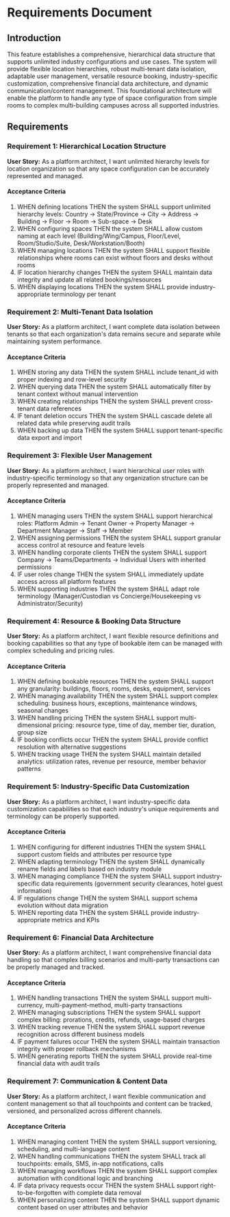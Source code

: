 # Requirements Document

## Introduction

This feature establishes a comprehensive, hierarchical data structure that supports unlimited industry configurations and use cases. The system will provide flexible location hierarchies, robust multi-tenant data isolation, adaptable user management, versatile resource booking, industry-specific customization, comprehensive financial data architecture, and dynamic communication/content management. This foundational architecture will enable the platform to handle any type of space configuration from simple rooms to complex multi-building campuses across all supported industries.

## Requirements

### Requirement 1: Hierarchical Location Structure

**User Story:** As a platform architect, I want unlimited hierarchy levels for location organization so that any space configuration can be accurately represented and managed.

#### Acceptance Criteria

1. WHEN defining locations THEN the system SHALL support unlimited hierarchy levels: Country → State/Province → City → Address → Building → Floor → Room → Sub-space → Desk
2. WHEN configuring spaces THEN the system SHALL allow custom naming at each level (Building/Wing/Campus, Floor/Level, Room/Studio/Suite, Desk/Workstation/Booth)
3. WHEN managing locations THEN the system SHALL support flexible relationships where rooms can exist without floors and desks without rooms
4. IF location hierarchy changes THEN the system SHALL maintain data integrity and update all related bookings/resources
5. WHEN displaying locations THEN the system SHALL provide industry-appropriate terminology per tenant

### Requirement 2: Multi-Tenant Data Isolation

**User Story:** As a platform architect, I want complete data isolation between tenants so that each organization's data remains secure and separate while maintaining system performance.

#### Acceptance Criteria

1. WHEN storing any data THEN the system SHALL include tenant_id with proper indexing and row-level security
2. WHEN querying data THEN the system SHALL automatically filter by tenant context without manual intervention
3. WHEN creating relationships THEN the system SHALL prevent cross-tenant data references
4. IF tenant deletion occurs THEN the system SHALL cascade delete all related data while preserving audit trails
5. WHEN backing up data THEN the system SHALL support tenant-specific data export and import

### Requirement 3: Flexible User Management

**User Story:** As a platform architect, I want hierarchical user roles with industry-specific terminology so that any organization structure can be properly represented and managed.

#### Acceptance Criteria

1. WHEN managing users THEN the system SHALL support hierarchical roles: Platform Admin → Tenant Owner → Property Manager → Department Manager → Staff → Member
2. WHEN assigning permissions THEN the system SHALL support granular access control at resource and feature levels
3. WHEN handling corporate clients THEN the system SHALL support Company → Teams/Departments → Individual Users with inherited permissions
4. IF user roles change THEN the system SHALL immediately update access across all platform features
5. WHEN supporting industries THEN the system SHALL adapt role terminology (Manager/Custodian vs Concierge/Housekeeping vs Administrator/Security)

### Requirement 4: Resource & Booking Data Structure

**User Story:** As a platform architect, I want flexible resource definitions and booking capabilities so that any type of bookable item can be managed with complex scheduling and pricing rules.

#### Acceptance Criteria

1. WHEN defining bookable resources THEN the system SHALL support any granularity: buildings, floors, rooms, desks, equipment, services
2. WHEN managing availability THEN the system SHALL support complex scheduling: business hours, exceptions, maintenance windows, seasonal changes
3. WHEN handling pricing THEN the system SHALL support multi-dimensional pricing: resource type, time of day, member tier, duration, group size
4. IF booking conflicts occur THEN the system SHALL provide conflict resolution with alternative suggestions
5. WHEN tracking usage THEN the system SHALL maintain detailed analytics: utilization rates, revenue per resource, member behavior patterns

### Requirement 5: Industry-Specific Data Customization

**User Story:** As a platform architect, I want industry-specific data customization capabilities so that each industry's unique requirements and terminology can be properly supported.

#### Acceptance Criteria

1. WHEN configuring for different industries THEN the system SHALL support custom fields and attributes per resource type
2. WHEN adapting terminology THEN the system SHALL dynamically rename fields and labels based on industry module
3. WHEN managing compliance THEN the system SHALL support industry-specific data requirements (government security clearances, hotel guest information)
4. IF regulations change THEN the system SHALL support schema evolution without data migration
5. WHEN reporting data THEN the system SHALL provide industry-appropriate metrics and KPIs

### Requirement 6: Financial Data Architecture

**User Story:** As a platform architect, I want comprehensive financial data handling so that complex billing scenarios and multi-party transactions can be properly managed and tracked.

#### Acceptance Criteria

1. WHEN handling transactions THEN the system SHALL support multi-currency, multi-payment-method, multi-party transactions
2. WHEN managing subscriptions THEN the system SHALL support complex billing: prorations, credits, refunds, usage-based charges
3. WHEN tracking revenue THEN the system SHALL support revenue recognition across different business models
4. IF payment failures occur THEN the system SHALL maintain transaction integrity with proper rollback mechanisms
5. WHEN generating reports THEN the system SHALL provide real-time financial data with audit trails

### Requirement 7: Communication & Content Data

**User Story:** As a platform architect, I want flexible communication and content management so that all touchpoints and content can be tracked, versioned, and personalized across different channels.

#### Acceptance Criteria

1. WHEN managing content THEN the system SHALL support versioning, scheduling, and multi-language content
2. WHEN handling communications THEN the system SHALL track all touchpoints: emails, SMS, in-app notifications, calls
3. WHEN managing workflows THEN the system SHALL support complex automation with conditional logic and branching
4. IF data privacy requests occur THEN the system SHALL support right-to-be-forgotten with complete data removal
5. WHEN personalizing content THEN the system SHALL support dynamic content based on user attributes and behavior
